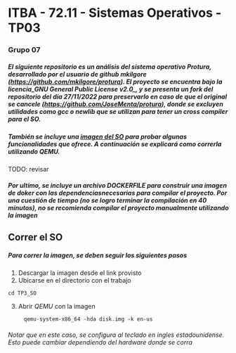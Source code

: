 # ITBA - 72.11 - Sistemas Operativos - TP03
### Grupo 07

##### El siguiente repositorio es un análisis del sistema operativo _Protura_, desarrollado por el usuario de github _mkilgore_ (https://github.com/mkilgore/protura). El proyecto se encuentra bajo la licencia_GNU General Public License v2.0_, y se presenta un fork del repositorio del día 27/11/2022 para preservarlo en caso de que el original se cancele (https://github.com/JoseMenta/protura), donde se excluyen utilidades como gcc o newlib que se utilizan para tener un cross compiler para el SO.

##### También se incluye una [imagen del SO](https://github.com/mkilgore/protura/releases/tag/v0.9.1) para probar algunas funcionalidades que ofrece. A continuación se explicará como correrla utilizando _QEMU_.

TODO: revisar
##### Por ultimo, se incluye un archivo _DOCKERFILE_ para construir una imagen de doker con las dependenciasnecesarias para compilar el proyecto. Por una cuestión de tiempo (no se logro terminar la compilación en 40 minutos), no se recomienda compilar el proyecto manualmente utilizando la imagen

## Correr el SO
##### Para correr la imagen, se deben seguir los siguientes pasos
1. Descargar la imagen desde el link provisto
2. Ubicarse en el directorio con el trabajo
```
cd TP3_SO
```
3. Abrir _QEMU_ con la imagen
```
     qemu-system-x86_64 -hda disk.img -k en-us
```
###### Notar que en este caso, se configura al teclado en ingles estadounidense. Esto puede cambiar dependiendo del hardware donde se corra